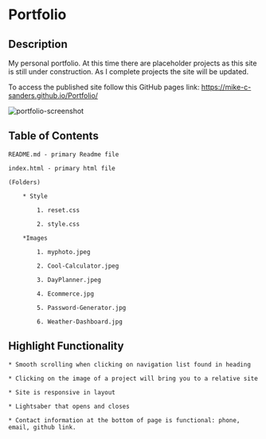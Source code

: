 # Portfolio

## Description
My personal portfolio. At this time there are placeholder projects as this site is still under construction. As I complete projects the site will be updated.

To access the published site follow this GitHub pages link: <https://mike-c-sanders.github.io/Portfolio/>

![portfolio-screenshot](https://user-images.githubusercontent.com/71601403/148632154-7fade9f8-9665-436a-8190-00ac955183ab.png)

## Table of Contents

```
README.md - primary Readme file

index.html - primary html file

(Folders)

    * Style
    
        1. reset.css
        
        2. style.css

    *Images

        1. myphoto.jpeg
        
        2. Cool-Calculator.jpeg

        3. DayPlanner.jpeg

        4. Ecommerce.jpg

        5. Password-Generator.jpg

        6. Weather-Dashboard.jpg

```
## Highlight Functionality

    * Smooth scrolling when clicking on navigation list found in heading

    * Clicking on the image of a project will bring you to a relative site

    * Site is responsive in layout

    * Lightsaber that opens and closes

    * Contact information at the bottom of page is functional: phone, email, github link.
